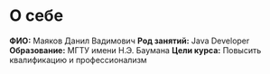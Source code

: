 # О себе

**ФИО:** Маяков Данил Вадимович
**Род занятий:** Java Developer
**Образование:** МГТУ имени Н.Э. Баумана
**Цели курса:** Повысить квалификацию и профессионализм
